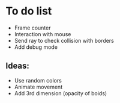 # To do list

* Frame counter
* Interaction with mouse
* Send ray to check collision with borders
* Add debug mode

## Ideas:

* Use random colors
* Animate movement
* Add 3rd dimension (opacity of boids)